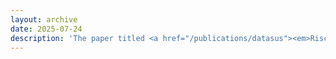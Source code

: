 ```yaml
---
layout: archive
date: 2025-07-24
description: 'The paper titled <a href="/publications/datasus"><em>Riscos de Privacidade em Dados de Saúde: Investigando Inferência de Atributo no DATASUS</em></a> was accepted at the <a href="https://sbseg2025.ppgia.pucpr.br/en/homepage/">Simpósio Brasileiro de Cibersegurança (SBSeg) 2025</a>! The conference will take place in <a href="https://maps.app.goo.gl/19AQL6wu4p5n7k6G9">Foz do Iguaçu</a> in 1-4 September.'
---
```

